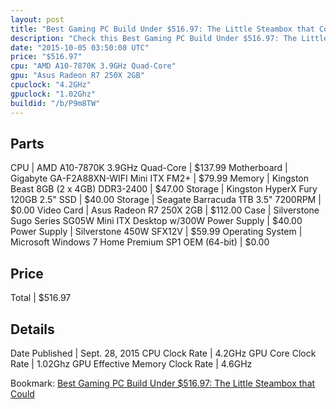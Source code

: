 ```yaml
---
layout: post
title: "Best Gaming PC Build Under $516.97: The Little Steambox that Could"
description: "Check this Best Gaming PC Build Under $516.97: The Little Steambox that Could. CPU: AMD A10-7870K 3.9GHz Quad-Core, Motherboard: Gigabyte GA-F2A88XN-WIFI Mini ITX FM2+, Me"
date: "2015-10-05 03:50:08 UTC"
price: "$516.97"
cpu: "AMD A10-7870K 3.9GHz Quad-Core"
gpu: "Asus Radeon R7 250X 2GB"
cpuclock: "4.2GHz"
gpuclock: "1.02Ghz"
buildid: "/b/P9m8TW"
---
```


## Parts

CPU | AMD A10-7870K 3.9GHz Quad-Core | $137.99
Motherboard | Gigabyte GA-F2A88XN-WIFI Mini ITX FM2+ | $79.99
Memory | Kingston Beast 8GB (2 x 4GB) DDR3-2400 | $47.00
Storage | Kingston HyperX Fury 120GB 2.5" SSD | $40.00
Storage | Seagate Barracuda 1TB 3.5" 7200RPM | $0.00
Video Card | Asus Radeon R7 250X 2GB | $112.00
Case | Silverstone Sugo Series SG05W Mini ITX Desktop w/300W Power Supply | $40.00
Power Supply | Silverstone 450W SFX12V | $59.99
Operating System | Microsoft Windows 7 Home Premium SP1 OEM (64-bit) | $0.00

## Price

Total | $516.97

## Details

Date Published | Sept. 28, 2015
CPU Clock Rate | 4.2GHz
GPU Core Clock Rate | 1.02Ghz
GPU Effective Memory Clock Rate | 4.6GHz

Bookmark: [Best Gaming PC Build Under $516.97: The Little Steambox that Could](http://pcbuilders.github.io/2015/10/05/best-gaming-pc-build-under-516-dollars-dot-97-the-little-steambox-that-could/)
